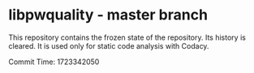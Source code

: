 # libpwquality - master branch

This repository contains the frozen state of the repository.
Its history is cleared. It is used only for static code
analysis with Codacy.

Commit Time: 1723342050